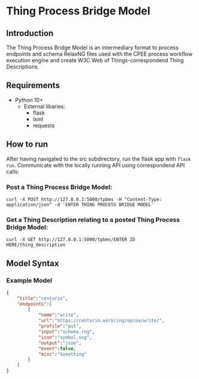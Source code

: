# Thing Process Bridge Model
## Introduction
The Thing Process Bridge Model is an intermediary format to process endpoints and schema RelaxNG files used with the CPEE process workflow execution engine and create W3C Web of Things-correspondend Thing Descriptions.
## Requirements
- Python 10+
	- External libaries:
		- flask
		- lxml
		- requests
## How to run
After having navigated to the src subdirectory, run the flask app with `flask run`. Communicate with the locally running API using correspondend API calls:
### Post a Thing Process Bridge Model:
`curl -X POST http://127.0.0.1:5000/tpbms -H "Content-Type: application/json" -d 'ENTER THING PROCESS BRIDGE MODEL'`
### Get a Thing Description relating to a posted Thing Process Bridge Model:
`curl -X GET http://127.0.0.1:5000/tpbms/ENTER ID HERE/thing_description`
## Model Syntax
### Example Model
```json
{
	"title":"centurio",
	"endpoints":[
		{
			"name":"write",
			"url":"https://centurio.work/ing/opcua/write/",
			"profile":"put",
			"input":"schema.rng",
			"icon":"symbol.svg",
			"output":"json",
			"event":false,
			"misc":"Something"
		}
	]
}
```